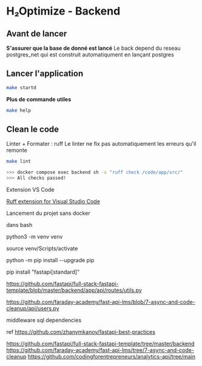 # H₂Optimize - Backend

## Avant de lancer 

**S'assurer que la base de donné est lancé** 
Le back depend du reseau postgres_net qui est construit automatiqument en lançant postgres

## Lancer l'application 

```bash
make startd
```

**Plus de commande utiles** 
```bash
make help 
```

## Clean le code

Linter + Formater : ruff 
Le linter ne fix pas automatiquement les erreurs qu'il remonte

```bash
make lint

>>> docker compose exec backend sh -c "ruff check /code/app/src/"
>>> All checks passed!
```

Extension VS Code 

[Ruff extension for Visual Studio Code](https://marketplace.visualstudio.com/items?itemName=charliermarsh.ruff)




Lancement du projet sans docker 

dans bash 


python3 -m venv venv

source venv/Scripts/activate

python -m pip install --upgrade pip

pip install "fastapi[standard]"

https://github.com/fastapi/full-stack-fastapi-template/blob/master/backend/app/api/routes/utils.py

https://github.com/faraday-academy/fast-api-lms/blob/7-async-and-code-cleanup/api/users.py


middleware 
sql 
dependencies 


ref 
https://github.com/zhanymkanov/fastapi-best-practices


https://github.com/fastapi/full-stack-fastapi-template/tree/master/backend
https://github.com/faraday-academy/fast-api-lms/tree/7-async-and-code-cleanup
https://github.com/codingforentrepreneurs/analytics-api/tree/main